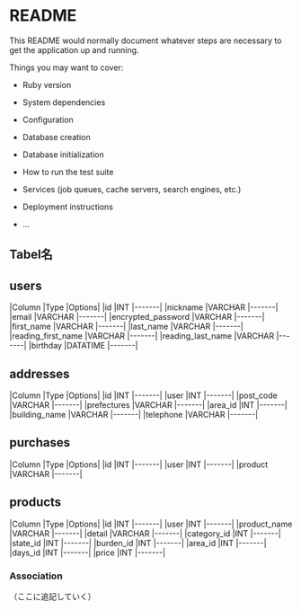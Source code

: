 # README

This README would normally document whatever steps are necessary to get the
application up and running.

Things you may want to cover:

* Ruby version

* System dependencies

* Configuration

* Database creation

* Database initialization

* How to run the test suite

* Services (job queues, cache servers, search engines, etc.)

* Deployment instructions

* ...

## Tabel名

## users
|Column             |Type     |Options|
|id                 |INT      |-------|
|nickname           |VARCHAR  |-------|
|email              |VARCHAR  |-------|
|encrypted_password |VARCHAR  |-------|
|first_name         |VARCHAR  |-------|
|last_name          |VARCHAR  |-------|
|reading_first_name |VARCHAR  |-------|
|reading_last_name  |VARCHAR  |-------|
|birthday           |DATATIME |-------|

## addresses
|Column             |Type     |Options|
|id                 |INT      |-------|
|user               |INT      |-------|
|post_code          |VARCHAR  |-------|
|prefectures        |VARCHAR  |-------|
|area_id            |INT      |-------|
|building_name      |VARCHAR  |-------|
|telephone          |VARCHAR  |-------|

## purchases
|Column             |Type     |Options|
|id                 |INT      |-------|
|user               |INT      |-------|
|product            |VARCHAR  |-------|

## products
|Column             |Type     |Options|
|id                 |INT      |-------|
|user               |INT      |-------|
|product_name       |VARCHAR  |-------|
|detail             |VARCHAR  |-------|
|category_id        |INT      |-------|
|state_id           |INT      |-------|
|burden_id          |INT      |-------|
|area_id            |INT      |-------|
|days_id            |INT      |-------|
|price              |INT      |-------|

### Association
（ここに追記していく）


